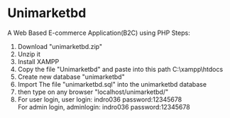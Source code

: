 # Unimarketbd
A Web Based E-commerce Application(B2C) using PHP
Steps:
1. Download "unimarketbd.zip"
2. Unzip it
3. Install XAMPP
4. Copy the file "Unimarketbd" and paste into this path C:\xampp\htdocs
5. Create new database "unimarketbd"
6. Import The file "unimarketbd.sql" into the unimarketbd database
7. then type on any browser "localhost/unimarketbd/"
8.  For user login, 
      user login: indro036
      password:12345678   
    For admin login,
     adminlogin: indro036
      password:12345678
